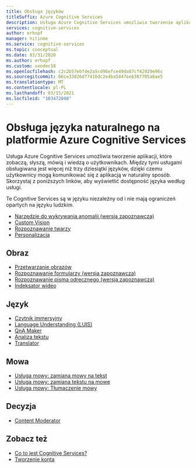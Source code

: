 ```yaml
---
title: Obsługa języków
titleSuffix: Azure Cognitive Services
description: Usługa Azure Cognitive Services umożliwia tworzenie aplikacji, które zobaczą, słyszą, mówią i wiedzą o użytkownikach. Między tymi usługami obsługiwana jest więcej niż trzy dziesiątki języków, dzięki czemu użytkownicy mogą komunikować się z aplikacją w naturalny sposób.
services: cognitive-services
author: erhopf
manager: nitinme
ms.service: cognitive-services
ms.topic: conceptual
ms.date: 03/31/2020
ms.author: erhopf
ms.custom: seodec18
ms.openlocfilehash: c2c2b57ebf4e2a5cd96efce49da87cf42929e96c
ms.sourcegitcommit: 66ce33826d77416dc2e4ba5447eeb387705a6ae5
ms.translationtype: MT
ms.contentlocale: pl-PL
ms.lasthandoff: 03/15/2021
ms.locfileid: "103472048"
---
```

# <a name="natural-language-support-for-azure-cognitive-services"></a>Obsługa języka naturalnego na platformie Azure Cognitive Services

Usługa Azure Cognitive Services umożliwia tworzenie aplikacji, które zobaczą, słyszą, mówią i wiedzą o użytkownikach. Między tymi usługami obsługiwana jest więcej niż trzy dziesiątki języków, dzięki czemu użytkownicy mogą komunikować się z aplikacją w naturalny sposób. Skorzystaj z poniższych linków, aby wyświetlić dostępność języka według usługi.

Te Cognitive Services są w języku niezależny od i nie mają ograniczeń opartych na języku ludzkim.

* [Narzędzie do wykrywania anomalii (wersja zapoznawcza)](./anomaly-detector/index.yml)
* [Custom Vision](./custom-vision-service/index.yml)
* [Rozpoznawanie twarzy](./face/index.yml)
* [Personalizacja](./personalizer/index.yml)

## <a name="vision"></a>Obraz

* [Przetwarzanie obrazów](./computer-vision/language-support.md)
* [Rozpoznawanie formularzy (wersja zapoznawcza)](./form-recognizer/language-support.md)
* [Rozpoznawanie pisma odręcznego (wersja zapoznawcza)](/previous-versions/azure/cognitive-services/Ink-Recognizer/language-support)
* [Indeksator wideo](../media-services/video-indexer/language-identification-model.md#guidelines-and-limitations)

## <a name="language"></a>Język

* [Czytnik immersyjny](./immersive-reader/language-support.md)
* [Language Understanding (LUIS)](./luis/luis-language-support.md)
* [QnA Maker](./qnamaker/overview/language-support.md)
* [Analiza tekstu](./text-analytics/language-support.md)
* [Translator](./translator/language-support.md)

## <a name="speech"></a>Mowa

* [Usługa mowy: zamiana mowy na tekst](./speech-service/language-support.md#speech-to-text)
* [Usługa mowy: zamiana tekstu na mowę](./speech-service/language-support.md#text-to-speech)
* [Usługa mowy: Tłumaczenie mowy](./speech-service/language-support.md#speech-translation)

## <a name="decision"></a>Decyzja

* [Content Moderator](./content-moderator/language-support.md)

## <a name="see-also"></a>Zobacz też

* [Co to jest Cognitive Services?](./what-are-cognitive-services.md)
* [Tworzenie konta](cognitive-services-apis-create-account.md)